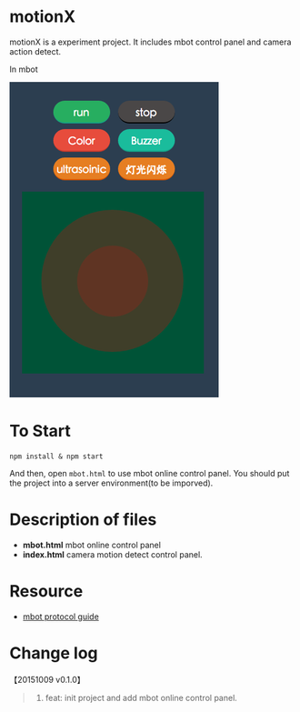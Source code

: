 # motionX
motionX is a experiment project. It includes mbot control panel and camera action detect.

In mbot

![mbot control](images/mbot-control.png)

# To Start

    npm install & npm start

And then, open `mbot.html` to use mbot online control panel.
You should put the project into a server environment(to be imporved).

# Description of files

- **mbot.html** mbot online control panel
- **index.html** camera motion detect control panel.

# Resource
- [mbot protocol guide](http://learn.makeblock.com/makeblock-orion-protocol/)

# Change log
【20151009 v0.1.0】
>1. feat: init project and add mbot online control panel.
